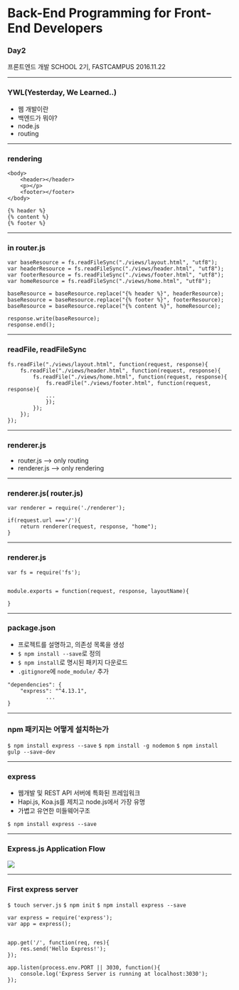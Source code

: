 # Back-End Programming for Front-End Developers

### Day2
프론트엔드 개발 SCHOOL 2기, FASTCAMPUS
2016.11.22

---
<!-- page_number:true -->
### YWL(Yesterday, We Learned..)

- 웹 개발이란
- 백엔드가 뭐야?
- node.js
- routing

---
### rendering

```
<body>
    <header></header>
    <p></p>
    <footer></footer>
</body>
```

```
{% header %}
{% content %}
{% footer %}

```

---
### in router.js

```
var baseResource = fs.readFileSync("./views/layout.html", "utf8");
var headerResource = fs.readFileSync("./views/header.html", "utf8");
var footerResource = fs.readFileSync("./views/footer.html", "utf8");
var homeResource = fs.readFileSync("./views/home.html", "utf8");

baseResource = baseResource.replace("{% header %}", headerResource);
baseResource = baseResource.replace("{% footer %}", footerResource);
baseResource = baseResource.replace("{% content %}", homeResource);

response.write(baseResource);
response.end();
```

---
### readFile, readFileSync

```
fs.readFile("./views/layout.html", function(request, response){
    fs.readFile("./views/header.html", function(request, response){
        fs.readFile("./views/home.html", function(request, response){
            fs.readFile("./views/footer.html", function(request, response){
            ...
            });
        });
    });
});
```

---
### renderer.js
- router.js --> only routing
- renderer.js --> only rendering

---
### renderer.js( router.js)

```
var renderer = require('./renderer');

if(request.url ==='/'){
    return renderer(request, response, "home");
}
```

---
### renderer.js

```
var fs = require('fs');


module.exports = function(request, response, layoutName){

}
```


---
### package.json

- 프로젝트를 설명하고, 의존성 목록을 생성
- `$ npm install --save`로 정의
- `$ npm install`로 명시된 패키지 다운로드
- `.gitignore`에 `node_module/` 추가

```
"dependencies": {
    "express": "^4.13.1",
            ...
}

```

---
### npm 패키지는 어떻게 설치하는가

`$ npm install express --save`
`$ npm install -g nodemon`
`$ npm install gulp --save-dev`

---
### express

- 웹개발 및 REST API 서버에 특화된 프레임워크
- Hapi.js, Koa.js를 제치고 node.js에서 가장 유명
- 가볍고 유연한 미들웨어구조

`$ npm install express --save`


---
### Express.js Application Flow

![](http://i.imgur.com/oGUSkq8.png)

---
### First express server

`$ touch server.js`
`$ npm init`
`$ npm install express --save`

```
var express = require('express');
var app = express();


app.get('/', function(req, res){
    res.send('Hello Express!');
});

app.listen(process.env.PORT || 3030, function(){
    console.log('Express Server is running at localhost:3030');
});
```